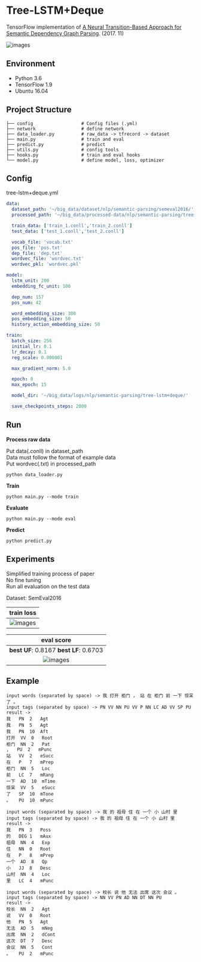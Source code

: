 # Tree-LSTM+Deque

TensorFlow implementation of [A Neural Transition-Based Approach for Semantic Dependency Graph Parsing](http://alexyxwang.me/2017/11/19/A-Neural-Transition-Based-Approach-for-Semantic-Dependency-Graph-Parsing/Wang.pdf). (2017. 11)

![images](images/paper.png)

## Environment

- Python 3.6
- TensorFlow 1.9
- Ubuntu 16.04


## Project Structure


    ├── config                  # Config files (.yml)
    ├── network                 # define network
    ├── data_loader.py          # raw_data -> tfrecord -> dataset
    ├── main.py                 # train and eval
    ├── predict.py              # predict
    ├── utils.py                # config tools
    ├── hooks.py                # train and eval hooks
    └── model.py                # define model, loss, optimizer
    

## Config

tree-lstm+deque.yml

```yml
data:
  dataset_path: '~/big_data/dataset/nlp/semantic-parsing/semeval2016/'
  processed_path: '~/big_data/processed-data/nlp/semantic-parsing/tree-lstm+deque/'

  train_data: ['train_1.conll','train_2.conll']
  test_data: ['test_1.conll','test_2.conll']

  vocab_file: 'vocab.txt'
  pos_file: 'pos.txt'
  dep_file: 'dep.txt'
  wordvec_file: 'wordvec.txt'
  wordvec_pkl: 'wordvec.pkl'

model:
  lstm_unit: 200
  embedding_fc_unit: 100

  dep_num: 157
  pos_num: 42

  word_embedding_size: 300
  pos_embedding_size: 50
  history_action_embedding_size: 50

train:
  batch_size: 256
  initial_lr: 0.1
  lr_decay: 0.1
  reg_scale: 0.000001

  max_gradient_norm: 5.0

  epoch: 0
  max_epoch: 15

  model_dir: '~/big_data/logs/nlp/semantic-parsing/tree-lstm+deque/'

  save_checkpoints_steps: 2000
```


## Run

**Process raw data**

Put data(.conll) in dataset_path  
Data must follow the format of example data  
Put wordvec(.txt) in processed_path

```
python data_loader.py
```

**Train**

```
python main.py --mode train
```

**Evaluate**

```
python main.py --mode eval
```

**Predict**  
```
python predict.py
```

## Experiments

Simplified training process of paper   
No fine tuning  
Run all evaluation on the test data

Dataset: SemEval2016   



|train loss|
| :----------:|
|![images](images/train-loss.png)|

|eval score|
| :----------:|
|**best UF**: 0.8167 **best LF**: 0.6703 |
|![images](images/score.png)|


## Example


```
input words (separated by space) -> 我 打开 柜门 ， 站 在 柜门 前 一下 惊呆 了 。
input tags (separated by space) -> PN VV NN PU VV P NN LC AD VV SP PU
result ->
我	PN	2	Agt
我	PN	5	Agt
我	PN	10	Aft
打开	VV	0	Root
柜门	NN	2	Pat
,	PU	2	mPunc
站	VV	2	eSucc
在	P	7	mPrep
柜门	NN	5	Loc
前	LC	7	mRang
一下	AD	10	mTime
惊呆	VV	5	eSucc
了	SP	10	mTone
。	PU	10	mPunc

input words (separated by space) -> 我 的 祖母 住 在 一个 小 山村 里
input tags (separated by space) -> 我 的 祖母 住 在 一个 小 山村 里
result ->
我	PN	3	Poss
的	DEG	1	mAux
祖母	NN	4	Exp
住	NN	0	Root
在	P	8	mPrep
一个	AD	8	Qp
小	JJ	8	Desc
山村	NN	4	Loc
里	LC	4	mPunc

input words (separated by space) -> 校长 说 他 无法 出席 这次 会议 。
input tags (separated by space) -> NN VV PN AD NN DT NN PU
result ->
校长	NN	2	Agt
说	VV	0	Root
他	PN	5	Agt
无法	AD	5	mNeg
出席	NN	2	dCont
这次	DT	7	Desc
会议	NN	5	Cont
。	PU	2	mPunc
```




